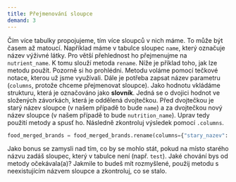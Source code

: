 ```yaml
---
title: Přejmenování sloupce
demand: 3
---
```


Čím více tabulky propojujeme, tím více sloupců v nich máme. To může být časem až matoucí. Například máme v tabulce sloupec `name`, který označuje název výživné látky. Pro větší přehlednost ho přejmenujme na `nutrient_name`. K tomu slouží metoda `rename`. Níže je příklad toho, jak lze metodu použít. Pozorně si ho prohlédni. Metodu voláme pomocí tečkové notace, kterou už jsme využívali. Dále je potřeba zapsat název parametru (`columns`, protože chceme přejmenovat sloupce). Jako hodnotu vkládáme strukturu, která je označováno jako **slovník**. Jedná se o dvojici hodnot ve složených závorkách, která je oddělená dvojtečkou. Před dvojtečkou je starý název sloupce (v našem případě to bude `name`) a za dvojtečkou nový název sloupce (v našem případě to bude `nutrition_name`). Uprav tedy použití metody a spusť ho. Následně zkontroluj výsledek pomocí `.columns`.

```py
food_merged_brands = food_merged_brands.rename(columns={"stary_nazev": "novy_nazev"})
```

Jako bonus se zamysli nad tím, co by se mohlo stát, pokud na místo starého názvu zadáš sloupec, který v tabulce není (např. `test`). Jaké chování bys od metody očekávala(a)? Jakmile to budeš mít rozmyšlené, použij metodu s neexistujícím názvem sloupce a zkontroluj, co se stalo.
